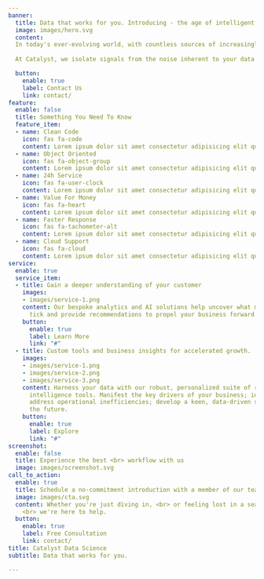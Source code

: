 ```yaml
---
banner:
  title: Data that works for you. Introducing - the age of intelligent action (iA).
  image: images/hero.svg
  content: 
  In today's ever-evolving world, with countless sources of increasingly complex information, one key to a successful business remains the same - understanding your customer through the lens of the data they provide. With an insufficient data strategy, that understanding can become muddied. Moreover, any action taken on that strategy is at best inefficient and at worst, actively hurting your business - as the saying goes, trash in, trash out. 
  
  At Catalyst, we isolate signals from the noise inherent to your data and leverage those signals through intelligent action (iA). Here, we believe that not only should your data work for you and your needs, but that it should *work* for you, like any other resource you employ.

  button:
    enable: true
    label: Contact Us
    link: contact/
feature:
  enable: false
  title: Something You Need To Know
  feature_item:
  - name: Clean Code
    icon: fas fa-code
    content: Lorem ipsum dolor sit amet consectetur adipisicing elit quam nihil
  - name: Object Oriented
    icon: fas fa-object-group
    content: Lorem ipsum dolor sit amet consectetur adipisicing elit quam nihil
  - name: 24h Service
    icon: fas fa-user-clock
    content: Lorem ipsum dolor sit amet consectetur adipisicing elit quam nihil
  - name: Value For Money
    icon: fas fa-heart
    content: Lorem ipsum dolor sit amet consectetur adipisicing elit quam nihil
  - name: Faster Response
    icon: fas fa-tachometer-alt
    content: Lorem ipsum dolor sit amet consectetur adipisicing elit quam nihil
  - name: Cloud Support
    icon: fas fa-cloud
    content: Lorem ipsum dolor sit amet consectetur adipisicing elit quam nihil
service:
  enable: true
  service_item:
  - title: Gain a deeper understanding of your customer
    images:
    - images/service-1.png
    content: Our bespoke analytics and AI solutions help uncover what makes your customer
      tick and provide recommendations to propel your business forward.
    button:
      enable: true
      label: Learn More
      link: "#"
  - title: Custom tools and business insights for accelerated growth.
    images:
    - images/service-1.png
    - images/service-2.png
    - images/service-3.png
    content: Harness your data with our robust, personalized suite of reporting and
      intelligence tools. Manifest the key drivers of your business; identify and
      address operational inefficiencies; develop a keen, data-driven strategy for
      the future.
    button:
      enable: true
      label: Explore
      link: "#"
screenshot:
  enable: false
  title: Experience the best <br> workflow with us
  image: images/screenshot.svg
call_to_action:
  enable: true
  title: Schedule a no-commitment introduction with a member of our team today.
  image: images/cta.svg
  content: Whether you're just diving in, <br> or feeling lost in a sea of information,
    <br> we're here to help.
  button:
    enable: true
    label: Free Consultation
    link: contact/
title: Catalyst Data Science
subtitle: Data that works for you.

---
```

